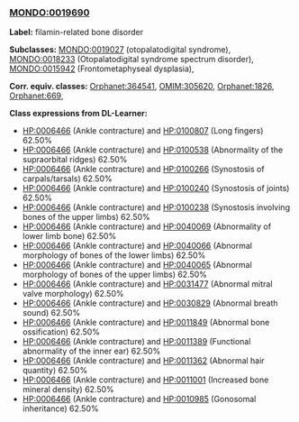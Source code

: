 
### [MONDO:0019690](http://purl.obolibrary.org/obo/MONDO_0019690)
**Label:** filamin-related bone disorder

**Subclasses:** [MONDO:0019027](http://purl.obolibrary.org/obo/MONDO_0019027) (otopalatodigital syndrome), [MONDO:0018233](http://purl.obolibrary.org/obo/MONDO_0018233) (Otopalatodigital syndrome spectrum disorder), [MONDO:0015942](http://purl.obolibrary.org/obo/MONDO_0015942) (Frontometaphyseal dysplasia), 

**Corr. equiv. classes:** [Orphanet:364541](http://www.orpha.net/ORDO/Orphanet_364541), [OMIM:305620](http://purl.obolibrary.org/obo/OMIM_305620), [Orphanet:1826](http://www.orpha.net/ORDO/Orphanet_1826), [Orphanet:669](http://www.orpha.net/ORDO/Orphanet_669), 

**Class expressions from DL-Learner:**

- [HP:0006466](http://purl.obolibrary.org/obo/HP_0006466) (Ankle contracture) and [HP:0100807](http://purl.obolibrary.org/obo/HP_0100807) (Long fingers) 62.50%
- [HP:0006466](http://purl.obolibrary.org/obo/HP_0006466) (Ankle contracture) and [HP:0100538](http://purl.obolibrary.org/obo/HP_0100538) (Abnormality of the supraorbital ridges) 62.50%
- [HP:0006466](http://purl.obolibrary.org/obo/HP_0006466) (Ankle contracture) and [HP:0100266](http://purl.obolibrary.org/obo/HP_0100266) (Synostosis of carpals/tarsals) 62.50%
- [HP:0006466](http://purl.obolibrary.org/obo/HP_0006466) (Ankle contracture) and [HP:0100240](http://purl.obolibrary.org/obo/HP_0100240) (Synostosis of joints) 62.50%
- [HP:0006466](http://purl.obolibrary.org/obo/HP_0006466) (Ankle contracture) and [HP:0100238](http://purl.obolibrary.org/obo/HP_0100238) (Synostosis involving bones of the upper limbs) 62.50%
- [HP:0006466](http://purl.obolibrary.org/obo/HP_0006466) (Ankle contracture) and [HP:0040069](http://purl.obolibrary.org/obo/HP_0040069) (Abnormality of lower limb bone) 62.50%
- [HP:0006466](http://purl.obolibrary.org/obo/HP_0006466) (Ankle contracture) and [HP:0040066](http://purl.obolibrary.org/obo/HP_0040066) (Abnormal morphology of bones of the lower limbs) 62.50%
- [HP:0006466](http://purl.obolibrary.org/obo/HP_0006466) (Ankle contracture) and [HP:0040065](http://purl.obolibrary.org/obo/HP_0040065) (Abnormal morphology of bones of the upper limbs) 62.50%
- [HP:0006466](http://purl.obolibrary.org/obo/HP_0006466) (Ankle contracture) and [HP:0031477](http://purl.obolibrary.org/obo/HP_0031477) (Abnormal mitral valve morphology) 62.50%
- [HP:0006466](http://purl.obolibrary.org/obo/HP_0006466) (Ankle contracture) and [HP:0030829](http://purl.obolibrary.org/obo/HP_0030829) (Abnormal breath sound) 62.50%
- [HP:0006466](http://purl.obolibrary.org/obo/HP_0006466) (Ankle contracture) and [HP:0011849](http://purl.obolibrary.org/obo/HP_0011849) (Abnormal bone ossification) 62.50%
- [HP:0006466](http://purl.obolibrary.org/obo/HP_0006466) (Ankle contracture) and [HP:0011389](http://purl.obolibrary.org/obo/HP_0011389) (Functional abnormality of the inner ear) 62.50%
- [HP:0006466](http://purl.obolibrary.org/obo/HP_0006466) (Ankle contracture) and [HP:0011362](http://purl.obolibrary.org/obo/HP_0011362) (Abnormal hair quantity) 62.50%
- [HP:0006466](http://purl.obolibrary.org/obo/HP_0006466) (Ankle contracture) and [HP:0011001](http://purl.obolibrary.org/obo/HP_0011001) (Increased bone mineral density) 62.50%
- [HP:0006466](http://purl.obolibrary.org/obo/HP_0006466) (Ankle contracture) and [HP:0010985](http://purl.obolibrary.org/obo/HP_0010985) (Gonosomal inheritance) 62.50%


